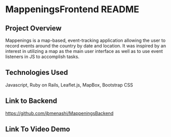 # MappeningsFrontend README

## Project Overview

Mappenings is a map-based, event-tracking application allowing the user to record events around the country by date and location. It was inspired by an interest in utilizing a map as the main user interface as well as to use event listeners in JS to accomplish tasks.

## Technologies Used

Javascript, Ruby on Rails, Leaflet.js, MapBox, Bootstrap CSS

## Link to Backend

https://github.com/jbmenashi/MappeningsBackend

## Link To Video Demo

